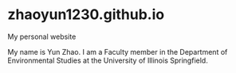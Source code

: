 # zhaoyun1230.github.io
My personal website

My name is Yun Zhao.  I am a Faculty member in the Department of Environmental Studies at the University of Illinois Springfield.  
